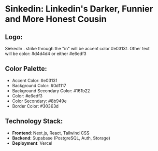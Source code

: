 # Sinkedin: Linkedin's Darker, Funnier and More Honest Cousin

## Logo:

S<strike>in</strike>kedIn . strike through the "in" will be accent color #e03131. Other text will be color: #d4d4d4 or either #e6edf3

## Color Palette:
- Accent Color: #e03131
- Background Color: #0d1117
- Background Secondary Color: #161b22
- Color: #e6edf3
- Color Secondary: #8b949e
- Border Color: #30363d

## Technology Stack:
- **Frontend**: Next.js, React, Tailwind CSS
- **Backend**: Supabase (PostgreSQL, Auth, Storage)
- **Deployment**: Vercel
